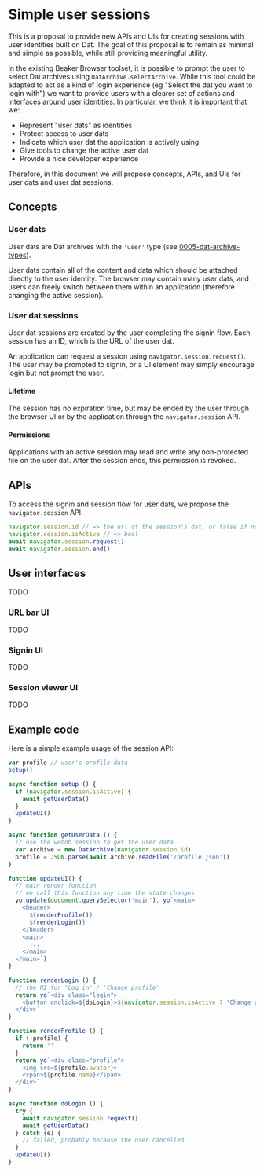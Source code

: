 # Simple user sessions

This is a proposal to provide new APIs and UIs for creating sessions with user identities built on Dat. The goal of this proposal is to remain as minimal and simple as possible, while still providing meaningful utility.

In the existing Beaker Browser toolset, it is possible to prompt the user to select Dat archives using `DatArchive.selectArchive`. While this tool could be adapted to act as a kind of login experience (eg "Select the dat you want to login with") we want to provide users with a clearer set of actions and interfaces around user identities. In particular, we think it is important that we:

 - Represent "user dats" as identities
 - Protect access to user dats
 - Indicate which user dat the application is actively using
 - Give tools to change the active user dat
 - Provide a nice developer experience

Therefore, in this document we will propose concepts, APIs, and UIs for user dats and user dat sessions.

## Concepts

### User dats

User dats are Dat archives with the `'user'` type (see [0005-dat-archive-types](./0005-dat-archive-types.md)).

User dats contain all of the content and data which should be attached directly to the user identity. The browser may contain many user dats, and users can freely switch between them within an application (therefore changing the active session).

### User dat sessions

User dat sessions are created by the user completing the signin flow. Each session has an ID, which is the URL of the user dat.

An application can request a session using `navigator.session.request()`. The user may be prompted to signin, or a UI element may simply encourage login but not prompt the user.

#### Lifetime

The session has no expiration time, but may be ended by the user through the browser UI or by the application through the `navigator.session` API.

#### Permissions

Applications with an active session may read and write any non-protected file on the user dat. After the session ends, this permission is revoked.

## APIs

To access the signin and session flow for user dats, we propose the `navigator.session` API.

```js
navigator.session.id // => the url of the session's dat, or false if no session exists
navigator.session.isActive // => bool
await navigator.session.request()
await navigator.session.end()
```

## User interfaces

TODO

### URL bar UI

TODO

### Signin UI

TODO

### Session viewer UI

TODO

## Example code

Here is a simple example usage of the session API:

```js
var profile // user's profile data
setup()

async function setup () {
  if (navigator.session.isActive) {
    await getUserData()
  }
  updateUI()
}

async function getUserData () {
  // use the webdb session to get the user data
  var archive = new DatArchive(navigator.session.id)
  profile = JSON.parse(await archive.readFile('/profile.json'))
}

function updateUI() {
  // main render function
  // we call this function any time the state changes
  yo.update(document.querySelector('main'), yo`<main>
    <header>
      ${renderProfile()}
      ${renderLogin()}
    </header>
    <main>
      ...
    </main>
  </main>`)
}

function renderLogin () {
  // the UI for 'Log in' / 'Change profile'
  return yo`<div class="login">
    <button onclick=${doLogin}>${navigator.session.isActive ? 'Change profile' : 'Log in'}</button>
  </div>`
}

function renderProfile () {
  if (!profile) {
    return ''
  }
  return yo`<div class="profile">
    <img src=${profile.avatar}>
    <span>${profile.name}</span>
  </div>`
}

async function doLogin () {
  try {
    await navigator.session.request()
    await getUserData()
  } catch (e) {
    // failed, probably because the user cancelled
  }
  updateUI()
}
```